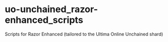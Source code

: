 # uo-unchained_razor-enhanced_scripts
Scripts for Razor Enhanced (tailored to the Ultima Online Unchained shard)
